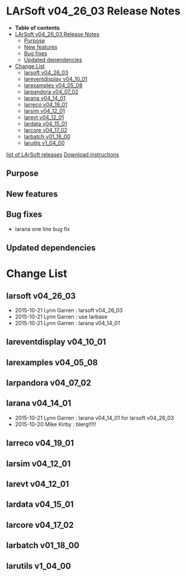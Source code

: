 LArSoft v04_26_03 Release Notes
======================================================================

-   **Table of contents**
-   [LArSoft v04_26_03 Release Notes](#LArSoft-v04_26_03-Release-Notes)
    -   [Purpose](#Purpose)
    -   [New features](#New-features)
    -   [Bug fixes](#Bug-fixes)
    -   [Updated dependencies](#Updated-dependencies)
-   [Change List](#Change-List)
    -   [larsoft v04_26_03](#larsoft-v04_26_03)
    -   [lareventdisplay v04_10_01](#lareventdisplay-v04_10_01)
    -   [larexamples v04_05_08](#larexamples-v04_05_08)
    -   [larpandora v04_07_02](#larpandora-v04_07_02)
    -   [larana v04_14_01](#larana-v04_14_01)
    -   [larreco v04_19_01](#larreco-v04_19_01)
    -   [larsim v04_12_01](#larsim-v04_12_01)
    -   [larevt v04_12_01](#larevt-v04_12_01)
    -   [lardata v04_15_01](#lardata-v04_15_01)
    -   [larcore v04_17_02](#larcore-v04_17_02)
    -   [larbatch v01_18_00](#larbatch-v01_18_00)
    -   [larutils v1_04_00](#larutils-v1_04_00)

[list of LArSoft releases](LArSoft_release_list)
[Download instructions](http://scisoft.fnal.gov/scisoft/bundles/larsoft/v04_26_03/larsoft-v04_26_03.html)

Purpose
--------------------

New features
------------------------------

Bug fixes
------------------------

-   larana one line bug fix

Updated dependencies
----------------------------------------------

Change List
============================

larsoft v04_26_03
------------------------------------------

-   2015-10-21 Lynn Garren : larsoft v04_26_03
-   2015-10-21 Lynn Garren : use larbase
-   2015-10-21 Lynn Garren : larana v04_14_01

lareventdisplay v04_10_01
----------------------------------------------------------

larexamples v04_05_08
--------------------------------------------------

larpandora v04_07_02
------------------------------------------------

larana v04_14_01
----------------------------------------

-   2015-10-21 Lynn Garren : larana v04_14_01 for larsoft v04_26_03
-   2015-10-20 Mike Kirby : blerg!!!!!

larreco v04_19_01
------------------------------------------

larsim v04_12_01
----------------------------------------

larevt v04_12_01
----------------------------------------

lardata v04_15_01
------------------------------------------

larcore v04_17_02
------------------------------------------

larbatch v01_18_00
--------------------------------------------

larutils v1_04_00
------------------------------------------
